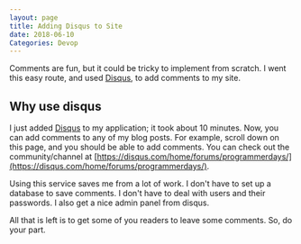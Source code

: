 ```yaml
---
layout: page
title: Adding Disqus to Site
date: 2018-06-10
Categories: Devop
---
```


Comments are fun, but it could be tricky to implement from scratch. I went this easy route, and used [Disqus](https://disqus.com), to add comments to my site.

## Why use disqus
I just added [Disqus](https://disqus.com/) to my application; it took about 10 minutes. Now, you can add comments to any of my blog posts. For example, scroll down on this page, and you should be able to add comments. You can check out the community/channel at [https://disqus.com/home/forums/programmerdays/](https://disqus.com/home/forums/programmerdays/). 

Using this service saves me from a lot of work. I don't have to set up a database to save comments. I don't have to deal with users and their passwords. I also get a nice admin panel from disqus. 

All that is left is to get some of you readers to leave some comments. So, do your part.
